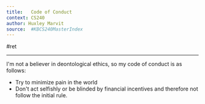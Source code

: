 ```yaml
---
title:   Code of Conduct
context: CS240
author: Huxley Marvit 
source:  #KBCS240MasterIndex
---
```


#ret 

---

I'm not a believer in deontological ethics, so my code of conduct is as follows:

- Try to minimize pain in the world
- Don't act selfishly or be blinded by financial incentives and therefore not follow the initial rule.

